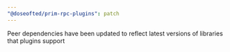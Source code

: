 ```yaml
---
"@doseofted/prim-rpc-plugins": patch
---
```


Peer dependencies have been updated to reflect latest versions of libraries that plugins support
